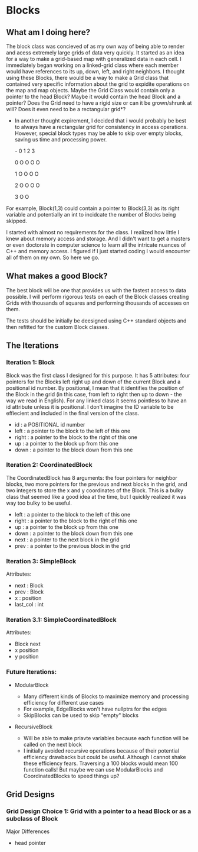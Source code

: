 #  Blocks

## What am I doing here?

The block class was concieved of as my own way of being able to render and acess extremely large grids of data very quickly. It started as an idea for a way to make a grid-based map with generalized data in each cell. I immediately began working on a linked-grid class where each member would have references to its up, down, left, and right neighbors. I thought using these Blocks, there would be a way to make a Grid class that contained very specific information about the grid to expidite operations on the map and map objects. Maybe the Grid Class would contain only a pointer to the head Block? Maybe it would contain the head Block and a pointer? Does the Grid need to have a rigid size or can it be grown/shrunk at will? Does it even need to be a rectangular grid*?

* In another thought expirement, I decided that i would probably be best to always have a rectangular grid for consistency in access operations. However, special block types may be able to skip over empty blocks, saving us time and processing power.
	
	\-	0	1	2	3
	
	0	O	O	O	O
	
	1	O	O	O	O
		
	2	O	O	O	O
	
	3	O			O
	
For example, Block(1,3) could contain a pointer to Block(3,3) as its right variable and potentially an int to incidcate the number of Blocks being skipped.
	

I started with almost no requirements for the class. I realized how little I knew about memory access and storage. And I didn't want to get a masters or even doctorate in computer science to learn all the intricate nuances of C++ and memory access. I figured if I just started coding I would encounter all of them on my own. So here we go.

## What makes a good Block?
The best block will be one that provides us with the fastest access to data possible. I will perform rigorous tests on each of the Block classes creating Grids with thousands of squares and performing thousands of accesses on them. 

The tests should be initially be deesigned using C++ standard objects and then refitted for the custom Block classes.

## The Iterations

### Iteration 1: Block
Block was the first class I designed for this purpose. It has 5 attributes: four pointers for the Blocks left right up and down of the current Block and a positional id number. By positional, I mean that it identifies the position of the Block in the grid (in this case, from left to right then up to down - the way we read in English). For any linked class it seems pointless to have an id attribute unless it is positional. I don't imagine the ID variable to be effiecient and included in the final version of the class.

- id	: a POSITIONAL id number
- left	: a pointer to the block to the left of this one
- right : a pointer to the block to the right of this one
- up	: a pointer to the block up from this one
- down	: a pointer to the block down from this one

### Iteration 2: CoordinatedBlock
The CoordinatedBlock has 8 arguments: the four pointers for neighbor blocks, two more pointers for the previous and next blocks in the grid, and two integers to store the x and y coordinates of the Block. This is a bulky class that seemed like a good idea at the time, but I quickly realized it was way too bulky to be useful.

- left	: a pointer to the block to the left of this one
- right : a pointer to the block to the right of this one
- up	: a pointer to the block up from this one
- down	: a pointer to the block down from this one
- next	: a pointer to the next block in the grid
- prev	: a pointer to the previous block in the grid

### Iteration 3: SimpleBlock

Attributes:
- next 	: Block
- prev 	: Block
- x 	: position
- last_col : int

### Iteration 3.1: SimpleCoordinatedBlock

Attributes:
- Block next
- x position
- y position

### Future Iterations:
- ModularBlock
	- Many different kinds of Blocks to maximize memory and processing efficiency for different use cases
	- For example, EdgeBlocks won't have nullptrs for the edges
	- SkipBlocks can be used to skip "empty" blocks
	
- RecursiveBlock
	- Will be able to make priavte variables because each function will be called on the next block
	- I initially avoided recursive operations because of their potential efficiency drawbacks but could be useful. Although I cannot shake these efficiency fears. Traversing a 100 blocks would mean 100 function calls! But maybe we can use ModularBlocks and CoordinatedBlocks to speed things up?

## Grid Designs

### Grid Design Choice 1: Grid with a pointer to a head Block or as a subclass of Block

Major Differences
- head pointer 
